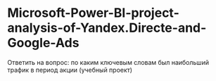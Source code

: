 # Microsoft-Power-BI-project-analysis-of-Yandex.Directe-and-Google-Ads
Ответить на вопрос: по каким ключевым словам был наибольший трафик в период акции (учебный проект)
